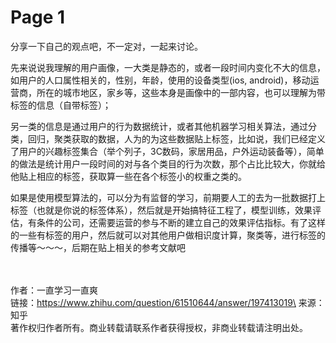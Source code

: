 # Page 1

分享一下自己的观点吧，不一定对，一起来讨论。

先来说说我理解的用户画像，一大类是静态的，或者一段时间内变化不大的信息，如用户的人口属性相关的，性别，年龄，使用的设备类型(ios, android)，移动运营商，所在的城市地区，家乡等，这些本身是画像中的一部内容，也可以理解为带标签的信息（自带标签）；　

另一类的信息是通过用户的行为数据统计，或者其他机器学习相关算法，通过分类，回归，聚类获取的数据，人为的为这些数据贴上标签，比如说，我们已经定义了用户的兴趣标签集合（举个列子，3C数码，家居用品，户外运动装备等），简单的做法是统计用户一段时间的对与各个类目的行为次数，那个占比比较大，你就给他贴上相应的标签，获取算一些在各个标签小的权重之类的。

如果是使用模型算法的，可以分为有监督的学习，前期要人工的去为一批数据打上标签（也就是你说的标签体系），然后就是开始搞特征工程了，模型训练，效果评估，有条件的公司，还需要运营的参与不断的建立自己的效果评估指标。有了这样的一些有标签的用户，然后就可以对其他用户做相识度计算，聚类等，进行标签的传播等～～～，后期在贴上相关的参考文献吧

\
\
作者：一直学习一直爽\
链接：https://www.zhihu.com/question/61510644/answer/197413019\
来源：知乎\
著作权归作者所有。商业转载请联系作者获得授权，非商业转载请注明出处。
